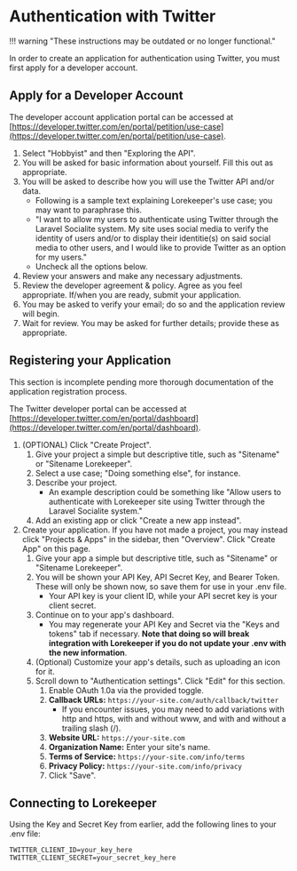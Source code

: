 # Authentication with Twitter

!!! warning "These instructions may be outdated or no longer functional."

In order to create an application for authentication using Twitter, you must first apply for a developer account.

## Apply for a Developer Account

The developer account application portal can be accessed at [https://developer.twitter.com/en/portal/petition/use-case](https://developer.twitter.com/en/portal/petition/use-case).

1. Select "Hobbyist" and then "Exploring the API".
2. You will be asked for basic information about yourself. Fill this out as appropriate.
3. You will be asked to describe how you will use the Twitter API and/or data.
    - Following is a sample text explaining Lorekeeper's use case; you may want to paraphrase this.
    - "I want to allow my users to authenticate using Twitter through the Laravel Socialite system. My site uses social media to verify the identity of users and/or to display their identitie(s) on said social media to other users, and I would like to provide Twitter as an option for my users."
    - Uncheck all the options below.
4. Review your answers and make any necessary adjustments.
5. Review the developer agreement & policy. Agree as you feel appropriate. If/when you are ready, submit your application.
6. You may be asked to verify your email; do so and the application review will begin.
7. Wait for review. You may be asked for further details; provide these as appropriate.

## Registering your Application

This section is incomplete pending more thorough documentation of the application registration process.

The Twitter developer portal can be accessed at [https://developer.twitter.com/en/portal/dashboard](https://developer.twitter.com/en/portal/dashboard).

1. (OPTIONAL) Click "Create Project".
    1. Give your project a simple but descriptive title, such as "Sitename" or "Sitename Lorekeeper".
    2. Select a use case; "Doing something else", for instance.
    3. Describe your project.
        - An example description could be something like "Allow users to authenticate with Lorekeeper site using Twitter through the Laravel Socialite system."
    4. Add an existing app or click "Create a new app instead".
2. Create your application. If you have not made a project, you may instead click "Projects & Apps" in the sidebar, then "Overview". Click "Create App" on this page.
    1. Give your app a simple but descriptive title, such as "Sitename" or "Sitename Lorekeeper".
    2. You will be shown your API Key, API Secret Key, and Bearer Token. These will only be shown now, so save them for use in your .env file.
        - Your API key is your client ID, while your API secret key is your client secret.
    3. Continue on to your app's dashboard.
        - You may regenerate your API Key and Secret via the "Keys and tokens" tab if necessary. **Note that doing so will break integration with Lorekeeper if you do not update your .env with the new information**.
    4. (Optional) Customize your app's details, such as uploading an icon for it.
    5. Scroll down to "Authentication settings". Click "Edit" for this section.
        1. Enable OAuth 1.0a via the provided toggle.
        2. **Callback URLs:** `https://your-site.com/auth/callback/twitter`
            - If you encounter issues, you may need to add variations with http and https, with and without www, and with and without a trailing slash (/).
        3. **Website URL:** `https://your-site.com`
        4. **Organization Name:** Enter your site's name.
        5. **Terms of Service:** `https://your-site.com/info/terms`
        6. **Privacy Policy:** `https://your-site.com/info/privacy`
        7. Click "Save".

## Connecting to Lorekeeper

Using the Key and Secret Key from earlier, add the following lines to your .env file:

```
TWITTER_CLIENT_ID=your_key_here
TWITTER_CLIENT_SECRET=your_secret_key_here
```
